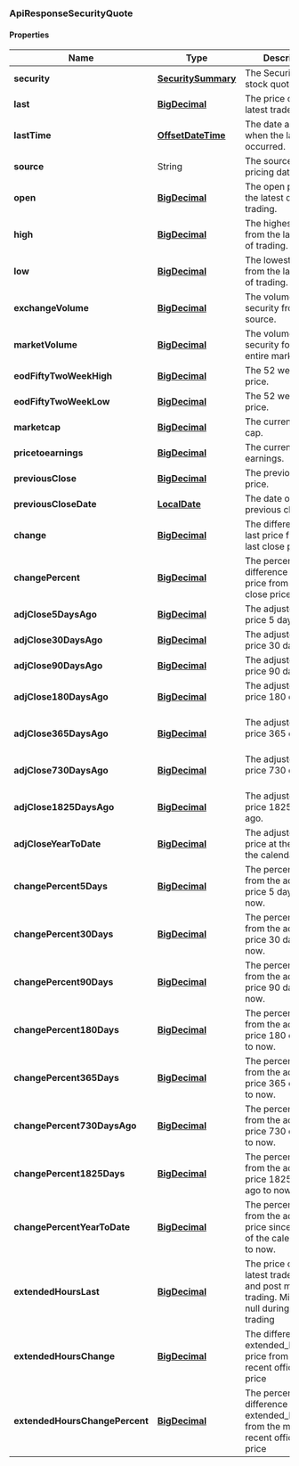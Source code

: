 
[//]: # (CLASS:ApiResponseSecurityQuote)

[//]: # (KIND:object)

### ApiResponseSecurityQuote

#### Properties

[//]: # (START_DEFINITION)

Name | Type | Description
------------ | ------------- | -------------
**security** | [**SecuritySummary**](SecuritySummary.md) | The Security of the stock quote &nbsp;
**last** | [**BigDecimal**](BigDecimal.md) | The price of the latest trade &nbsp;
**lastTime** | [**OffsetDateTime**](OffsetDateTime.md) | The date and time when the last trade occurred. &nbsp;
**source** | String | The source of the pricing data. &nbsp;
**open** | [**BigDecimal**](BigDecimal.md) | The open price from the latest day of trading. &nbsp;
**high** | [**BigDecimal**](BigDecimal.md) | The highest price from the latest day of trading. &nbsp;
**low** | [**BigDecimal**](BigDecimal.md) | The lowest price from the latest day of trading. &nbsp;
**exchangeVolume** | [**BigDecimal**](BigDecimal.md) | The volume of the security from the source. &nbsp;
**marketVolume** | [**BigDecimal**](BigDecimal.md) | The volume of the security for the entire market. &nbsp;
**eodFiftyTwoWeekHigh** | [**BigDecimal**](BigDecimal.md) | The 52 week high price. &nbsp;
**eodFiftyTwoWeekLow** | [**BigDecimal**](BigDecimal.md) | The 52 week low price. &nbsp;
**marketcap** | [**BigDecimal**](BigDecimal.md) | The current market cap. &nbsp;
**pricetoearnings** | [**BigDecimal**](BigDecimal.md) | The current price to earnings. &nbsp;
**previousClose** | [**BigDecimal**](BigDecimal.md) | The previous close price. &nbsp;
**previousCloseDate** | [**LocalDate**](LocalDate.md) | The date of the previous close. &nbsp;
**change** | [**BigDecimal**](BigDecimal.md) | The difference in last price from the last close price &nbsp;
**changePercent** | [**BigDecimal**](BigDecimal.md) | The percent difference in last price from the last close price &nbsp;
**adjClose5DaysAgo** | [**BigDecimal**](BigDecimal.md) | The adjusted close price 5 days ago. &nbsp;
**adjClose30DaysAgo** | [**BigDecimal**](BigDecimal.md) | The adjusted close price 30 days ago. &nbsp;
**adjClose90DaysAgo** | [**BigDecimal**](BigDecimal.md) | The adjusted close price 90 days ago. &nbsp;
**adjClose180DaysAgo** | [**BigDecimal**](BigDecimal.md) | The adjusted close price 180 days ago. &nbsp;
**adjClose365DaysAgo** | [**BigDecimal**](BigDecimal.md) | The adjusted close price 365 days ago. &nbsp;
**adjClose730DaysAgo** | [**BigDecimal**](BigDecimal.md) | The adjusted close price 730 days ago. &nbsp;
**adjClose1825DaysAgo** | [**BigDecimal**](BigDecimal.md) | The adjusted close price 1825 days ago. &nbsp;
**adjCloseYearToDate** | [**BigDecimal**](BigDecimal.md) | The adjusted close price at the start of the calendar year. &nbsp;
**changePercent5Days** | [**BigDecimal**](BigDecimal.md) | The percent change from the adjusted price 5 days ago to now. &nbsp;
**changePercent30Days** | [**BigDecimal**](BigDecimal.md) | The percent change from the adjusted price 30 days ago to now. &nbsp;
**changePercent90Days** | [**BigDecimal**](BigDecimal.md) | The percent change from the adjusted price 90 days ago to now. &nbsp;
**changePercent180Days** | [**BigDecimal**](BigDecimal.md) | The percent change from the adjusted price 180 days ago to now. &nbsp;
**changePercent365Days** | [**BigDecimal**](BigDecimal.md) | The percent change from the adjusted price 365 days ago to now. &nbsp;
**changePercent730DaysAgo** | [**BigDecimal**](BigDecimal.md) | The percent change from the adjusted price 730 days ago to now. &nbsp;
**changePercent1825Days** | [**BigDecimal**](BigDecimal.md) | The percent change from the adjusted price 1825 days ago to now. &nbsp;
**changePercentYearToDate** | [**BigDecimal**](BigDecimal.md) | The percent change from the adjusted price since the start of the calendar year to now. &nbsp;
**extendedHoursLast** | [**BigDecimal**](BigDecimal.md) | The price of the latest trade in pre and post market trading.  Might be null during normal trading &nbsp;
**extendedHoursChange** | [**BigDecimal**](BigDecimal.md) | The difference in extended_hours_last price from most recent official close price &nbsp;
**extendedHoursChangePercent** | [**BigDecimal**](BigDecimal.md) | The percent difference in extended_hours_last from the most recent official close price &nbsp;

[//]: # (END_DEFINITION)


[//]: # (CONTAINED_CLASS:SecuritySummary)


[//]: # (CONTAINED_CLASS:BigDecimal)


[//]: # (CONTAINED_CLASS:OffsetDateTime)


[//]: # (CONTAINED_CLASS:BigDecimal)


[//]: # (CONTAINED_CLASS:BigDecimal)


[//]: # (CONTAINED_CLASS:BigDecimal)


[//]: # (CONTAINED_CLASS:BigDecimal)


[//]: # (CONTAINED_CLASS:BigDecimal)


[//]: # (CONTAINED_CLASS:BigDecimal)


[//]: # (CONTAINED_CLASS:BigDecimal)


[//]: # (CONTAINED_CLASS:BigDecimal)


[//]: # (CONTAINED_CLASS:BigDecimal)


[//]: # (CONTAINED_CLASS:BigDecimal)


[//]: # (CONTAINED_CLASS:LocalDate)


[//]: # (CONTAINED_CLASS:BigDecimal)


[//]: # (CONTAINED_CLASS:BigDecimal)


[//]: # (CONTAINED_CLASS:BigDecimal)


[//]: # (CONTAINED_CLASS:BigDecimal)


[//]: # (CONTAINED_CLASS:BigDecimal)


[//]: # (CONTAINED_CLASS:BigDecimal)


[//]: # (CONTAINED_CLASS:BigDecimal)


[//]: # (CONTAINED_CLASS:BigDecimal)


[//]: # (CONTAINED_CLASS:BigDecimal)


[//]: # (CONTAINED_CLASS:BigDecimal)


[//]: # (CONTAINED_CLASS:BigDecimal)


[//]: # (CONTAINED_CLASS:BigDecimal)


[//]: # (CONTAINED_CLASS:BigDecimal)


[//]: # (CONTAINED_CLASS:BigDecimal)


[//]: # (CONTAINED_CLASS:BigDecimal)


[//]: # (CONTAINED_CLASS:BigDecimal)


[//]: # (CONTAINED_CLASS:BigDecimal)


[//]: # (CONTAINED_CLASS:BigDecimal)


[//]: # (CONTAINED_CLASS:BigDecimal)


[//]: # (CONTAINED_CLASS:BigDecimal)


[//]: # (CONTAINED_CLASS:BigDecimal)





